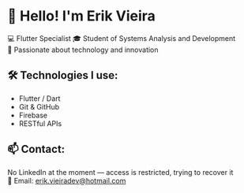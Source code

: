 # 👋 Hello! I'm Erik Vieira

💻 Flutter Specialist
🎓 Student of Systems Analysis and Development  
🚀 Passionate about technology and innovation  

## 🛠️ Technologies I use:
- Flutter / Dart  
- Git & GitHub  
- Firebase  
- RESTful APIs  


## 📫 Contact:
No LinkedIn at the moment — access is restricted, trying to recover it  
📧 Email: erik.vieiradev@hotmail.com
